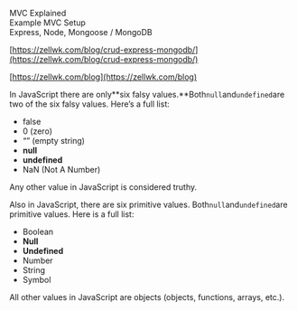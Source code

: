 MVC Explained  
Example MVC Setup  
Express, Node, Mongoose / MongoDB

[https://zellwk.com/blog/crud-express-mongodb/](https://zellwk.com/blog/crud-express-mongodb/)

[https://zellwk.com/blog](https://zellwk.com/blog)



In JavaScript there are only**six falsy values.**Both`null`and`undefined`are two of the six falsy values. Here’s a full list:

* false
* 0 \(zero\)
* “” \(empty string\)
* **null**
* **undefined**
* NaN \(Not A Number\)

Any other value in JavaScript is considered truthy.

Also in JavaScript, there are six primitive values. Both`null`and`undefined`are primitive values. Here is a full list:

* Boolean
* **Null**
* **Undefined**
* Number
* String
* Symbol

All other values in JavaScript are objects \(objects, functions, arrays, etc.\).

